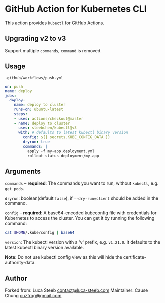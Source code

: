# GitHub Action for Kubernetes CLI

This action provides `kubectl` for GitHub Actions.

## Upgrading v2 to v3

Support multiple `commands`, `command` is removed.

## Usage

`.github/workflows/push.yml`

```yaml
on: push
name: deploy
jobs:
  deploy:
    name: deploy to cluster
    runs-on: ubuntu-latest
    steps:
    - uses: actions/checkout@master
    - name: deploy to cluster
      uses: steebchen/kubectl@v3
      with: # defaults to latest kubectl binary version
        config: ${{ secrets.KUBE_CONFIG_DATA }}
        dryrun: true
        commands: |
          apply -f my-app.deployment.yml
          rollout status deployment/my-app
```

## Arguments

`commands` – **required**: The commands you want to run, without `kubectl`, e.g. `get pods`.

`dryrun`: boolean(default `false`), if `--dry-run=client` should be added in the command.

`config` – **required**: A base64-encoded kubeconfig file with credentials for Kubernetes to access the cluster. You can get it by running the following command:

```bash
cat $HOME/.kube/config | base64
```

`version`: The kubectl version with a 'v' prefix, e.g. `v1.21.0`. It defaults to the latest kubectl binary version available.

**Note**: Do not use kubectl config view as this will hide the certificate-authority-data.

## Author

Forked from: Luca Steeb <contact@luca-steeb.com>
Maintainer: Cause Chung <cuzfrog@gmail.com>
